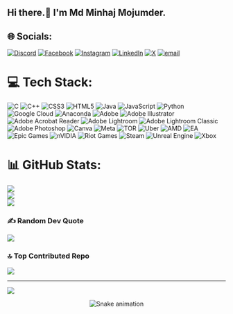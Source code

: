 ## Hi there.👋 I'm Md Minhaj Mojumder.


## 🌐 Socials:
[![Discord](https://img.shields.io/badge/Discord-%237289DA.svg?logo=discord&logoColor=white)](https://discord.gg/https://discord.gg/AXuFxTGz) [![Facebook](https://img.shields.io/badge/Facebook-%231877F2.svg?logo=Facebook&logoColor=white)](https://www.facebook.com/share/1BD9HfoaUo/) [![Instagram](https://img.shields.io/badge/Instagram-%23E4405F.svg?logo=Instagram&logoColor=white)](https://instagram.com/@rm_mahi) [![LinkedIn](https://img.shields.io/badge/LinkedIn-%230077B5.svg?logo=linkedin&logoColor=white)](https://linkedin.com/in/minhajmojumder) [![X](https://img.shields.io/badge/X-black.svg?logo=X&logoColor=white)](https://x.com/@RdxMinhaj) [![email](https://img.shields.io/badge/Email-D14836?logo=gmail&logoColor=white)](mailto:minhajmojumder735@gmail.com) 

# 💻 Tech Stack:
![C](https://img.shields.io/badge/c-%2300599C.svg?style=for-the-badge&logo=c&logoColor=white) ![C++](https://img.shields.io/badge/c++-%2300599C.svg?style=for-the-badge&logo=c%2B%2B&logoColor=white) ![CSS3](https://img.shields.io/badge/css3-%231572B6.svg?style=for-the-badge&logo=css3&logoColor=white) ![HTML5](https://img.shields.io/badge/html5-%23E34F26.svg?style=for-the-badge&logo=html5&logoColor=white) ![Java](https://img.shields.io/badge/java-%23ED8B00.svg?style=for-the-badge&logo=openjdk&logoColor=white) ![JavaScript](https://img.shields.io/badge/javascript-%23323330.svg?style=for-the-badge&logo=javascript&logoColor=%23F7DF1E) ![Python](https://img.shields.io/badge/python-3670A0?style=for-the-badge&logo=python&logoColor=ffdd54) ![Google Cloud](https://img.shields.io/badge/GoogleCloud-%234285F4.svg?style=for-the-badge&logo=google-cloud&logoColor=white) ![Anaconda](https://img.shields.io/badge/Anaconda-%2344A833.svg?style=for-the-badge&logo=anaconda&logoColor=white) ![Adobe](https://img.shields.io/badge/adobe-%23FF0000.svg?style=for-the-badge&logo=adobe&logoColor=white) ![Adobe Illustrator](https://img.shields.io/badge/adobe%20illustrator-%23FF9A00.svg?style=for-the-badge&logo=adobe%20illustrator&logoColor=white) ![Adobe Acrobat Reader](https://img.shields.io/badge/Adobe%20Acrobat%20Reader-EC1C24.svg?style=for-the-badge&logo=Adobe%20Acrobat%20Reader&logoColor=white) ![Adobe Lightroom](https://img.shields.io/badge/Adobe%20Lightroom-31A8FF.svg?style=for-the-badge&logo=Adobe%20Lightroom&logoColor=white) ![Adobe Lightroom Classic](https://img.shields.io/badge/Adobe%20Lightroom%20Classic-31A8FF.svg?style=for-the-badge&logo=Adobe%20Lightroom%20Classic&logoColor=white) ![Adobe Photoshop](https://img.shields.io/badge/adobe%20photoshop-%2331A8FF.svg?style=for-the-badge&logo=adobe%20photoshop&logoColor=white) ![Canva](https://img.shields.io/badge/Canva-%2300C4CC.svg?style=for-the-badge&logo=Canva&logoColor=white) ![Meta](https://img.shields.io/badge/Meta-%230467DF.svg?style=for-the-badge&logo=Meta&logoColor=white) ![TOR](https://img.shields.io/badge/tor-%237E4798.svg?style=for-the-badge&logo=tor-project&logoColor=white) ![Uber](https://img.shields.io/badge/Uber-%23000000.svg?style=for-the-badge&logo=Uber&logoColor=white) ![AMD](https://img.shields.io/badge/AMD-%23000000.svg?style=for-the-badge&logo=amd&logoColor=white) ![EA](https://img.shields.io/badge/ea-%23000000.svg?style=for-the-badge&logo=ea&logoColor=white) ![Epic Games](https://img.shields.io/badge/epicgames-%23313131.svg?style=for-the-badge&logo=epicgames&logoColor=white) ![nVIDIA](https://img.shields.io/badge/nVIDIA-%2376B900.svg?style=for-the-badge&logo=nVIDIA&logoColor=white) ![Riot Games](https://img.shields.io/badge/riotgames-D32936.svg?style=for-the-badge&logo=riotgames&logoColor=white) ![Steam](https://img.shields.io/badge/steam-%23000000.svg?style=for-the-badge&logo=steam&logoColor=white) ![Unreal Engine](https://img.shields.io/badge/unrealengine-%23313131.svg?style=for-the-badge&logo=unrealengine&logoColor=white) ![Xbox](https://img.shields.io/badge/xbox-%23107C10.svg?style=for-the-badge&logo=xbox&logoColor=white)
# 📊 GitHub Stats:
![](https://github-readme-stats.vercel.app/api?username=minhajmojumder69&theme=dark&hide_border=false&include_all_commits=true&count_private=false)<br/>
![](https://nirzak-streak-stats.vercel.app/?user=minhajmojumder69&theme=dark&hide_border=false)<br/>
![](https://github-readme-stats.vercel.app/api/top-langs/?username=minhajmojumder69&theme=dark&hide_border=false&include_all_commits=true&count_private=false&layout=compact)

### ✍️ Random Dev Quote
![](https://quotes-github-readme.vercel.app/api?type=horizontal&theme=radical)



### 🔝 Top Contributed Repo
![](https://github-contributor-stats.vercel.app/api?username=minhajmojumder69&limit=5&theme=dark&combine_all_yearly_contributions=true)

---
[![](https://visitcount.itsvg.in/api?id=minhajmojumder69&icon=0&color=0)](https://visitcount.itsvg.in)

<!-- Snake Game Repo View -->

<div align="center">
  <img src="https://profile-readme-generator.com/assets/snake.svg" alt="Snake animation" />
</div>

<!-- Proudly created with GPRM ( https://gprm.itsvg.in ) -->
